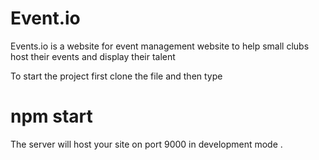 # Event.io
Events.io is a website for event management website to help small clubs host their events and display their talent

To start the project first clone the file and then type
# npm start
The server will host your site on port 9000 in development mode
.
